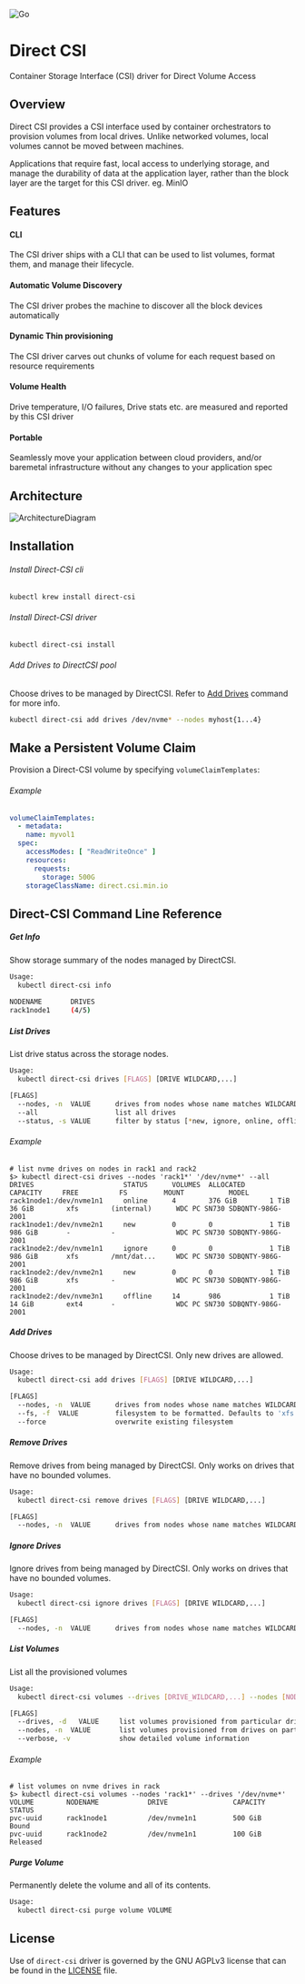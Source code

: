 ![Go](https://github.com/minio/direct-csi/workflows/Go/badge.svg)
# Direct CSI 
Container Storage Interface (CSI) driver for Direct Volume Access 

## Overview

Direct CSI provides a CSI interface used by container orchestrators to provision volumes from local drives. Unlike networked volumes, local volumes cannot be moved between machines. 

Applications that require fast, local access to underlying storage, and manage the durability of data at the application layer, rather than the block layer are the target for this CSI driver. eg. MinIO

## Features

#### CLI 

The CSI driver ships with a CLI that can be used to list volumes, format them, and manage their lifecycle. 

#### Automatic Volume Discovery

The CSI driver probes the machine to discover all the block devices automatically

#### Dynamic Thin provisioning

The CSI driver carves out chunks of volume for each request based on resource requirements

#### Volume Health

Drive temperature, I/O failures, Drive stats etc. are measured and reported by this CSI driver

#### Portable

Seamlessly move your application between cloud providers, and/or baremetal infrastructure without any changes to your application spec

## Architecture

![ArchitectureDiagram](DirectCSI_Arch.png)

## Installation

###### Install Direct-CSI cli

```bash
kubectl krew install direct-csi
```

###### Install Direct-CSI driver

```bash
kubectl direct-csi install
```

###### Add Drives to DirectCSI pool

Choose drives to be managed by DirectCSI. Refer to [Add Drives](#add-drives) command for more info.
```bash
kubectl direct-csi add drives /dev/nvme* --nodes myhost{1...4}
```

## Make a Persistent Volume Claim

Provision a Direct-CSI volume by specifying `volumeClaimTemplates`:

###### Example

```yaml
volumeClaimTemplates:
  - metadata:
    name: myvol1
  spec:
    accessModes: [ "ReadWriteOnce" ]
    resources:
      requests:
        storage: 500G
    storageClassName: direct.csi.min.io 
```


## Direct-CSI Command Line Reference

##### Get Info

Show storage summary of the nodes managed by DirectCSI.
```bash
Usage:
  kubectl direct-csi info
  
NODENAME       DRIVES
rack1node1     (4/5)
``` 

##### List Drives

List drive status across the storage nodes.
```bash
Usage:
  kubectl direct-csi drives [FLAGS] [DRIVE WILDCARD,...]

[FLAGS]
  --nodes, -n  VALUE      drives from nodes whose name matches WILDCARD. Defaults to '*'
  --all                   list all drives
  --status, -s VALUE      filter by status [*new, ignore, online, offline]                 
```

###### Example

```
# list nvme drives on nodes in rack1 and rack2
$> kubectl direct-csi drives --nodes 'rack1*' '/dev/nvme*' --all
DRIVES                      STATUS      VOLUMES  ALLOCATED      CAPACITY     FREE          FS         MOUNT           MODEL
rack1node1:/dev/nvme1n1     online      4        376 GiB        1 TiB        36 GiB        xfs        (internal)      WDC PC SN730 SDBQNTY-986G-2001
rack1node1:/dev/nvme2n1     new         0        0              1 TiB        986 GiB       -          -               WDC PC SN730 SDBQNTY-986G-2001
rack1node2:/dev/nvme1n1     ignore      0        0              1 TiB        986 GiB       xfs        /mnt/dat...     WDC PC SN730 SDBQNTY-986G-2001
rack1node2:/dev/nvme2n1     new         0        0              1 TiB        986 GiB       xfs        -               WDC PC SN730 SDBQNTY-986G-2001
rack1node2:/dev/nvme3n1     offline     14       986            1 TiB        14 GiB        ext4       -               WDC PC SN730 SDBQNTY-986G-2001
```

##### Add Drives

Choose drives to be managed by DirectCSI. Only new drives are allowed.
```bash
Usage:
  kubectl direct-csi add drives [FLAGS] [DRIVE WILDCARD,...]

[FLAGS]
  --nodes, -n  VALUE      drives from nodes whose name matches WILDCARD. Defaults to '*'
  --fs, -f  VALUE         filesystem to be formatted. Defaults to 'xfs'
  --force                 overwrite existing filesystem
```

##### Remove Drives

Remove drives from being managed by DirectCSI. Only works on drives that have no bounded volumes.
```bash
Usage:
  kubectl direct-csi remove drives [FLAGS] [DRIVE WILDCARD,...]

[FLAGS]
  --nodes, -n  VALUE      drives from nodes whose name matches WILDCARD. Defaults to '*'
```

##### Ignore Drives

Ignore drives from being managed by DirectCSI. Only works on drives that have no bounded volumes.
```bash
Usage:
  kubectl direct-csi ignore drives [FLAGS] [DRIVE WILDCARD,...]

[FLAGS]
  --nodes, -n  VALUE      drives from nodes whose name matches WILDCARD. Defaults to '*'
```

##### List Volumes

List all the provisioned volumes
```bash
Usage:
  kubectl direct-csi volumes --drives [DRIVE_WILDCARD,...] --nodes [NODE_NAME,...]

[FLAGS]
  --drives, -d   VALUE     list volumes provisioned from particular drive. Defaults to all
  --nodes, -n  VALUE       list volumes provisioned from drives on particular node. Defaults to all
  --verbose, -v            show detailed volume information 
```

###### Example

```
# list volumes on nvme drives in rack
$> kubectl direct-csi volumes --nodes 'rack1*' --drives '/dev/nvme*'   
VOLUME        NODENAME            DRIVE                CAPACITY     STATUS   
pvc-uuid      rack1node1          /dev/nvme1n1         500 GiB      Bound
pvc-uuid      rack1node2          /dev/nvme1n1         100 GiB      Released
```

##### Purge Volume

Permanently delete the volume and all of its contents.

```bash
Usage:
  kubectl direct-csi purge volume VOLUME
```

## License
Use of `direct-csi` driver is governed by the GNU AGPLv3 license that can be found in the [LICENSE](./LICENSE) file.
